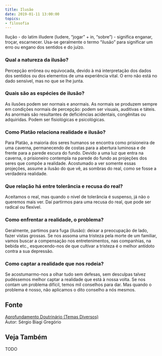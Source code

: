 ```yaml
---
title: Ilusão
date: 2019-01-11 13:00:00
topics: 
- filosofia
---
```


Ilução - do latim illudere (ludere, “jogar” + in, “sobre”) - significa
enganar, troçar, escarnecer. Usa-se geralmente o termo “ilusão” para
significar um erro ou engano dos sentidos e do juízo.

### Qual a natureza da ilusão?
Percepção errônea ou equivocada, devido à má interpretação dos dados dos
sentidos ou dos elementos de uma experiência vital. O erro não está no
dado sensível, mas no que se lhe junta.

### Quais são as espécies de ilusão?
As ilusões podem ser normais e anormais. As normais se produzem sempre
em condições normais de percepção: podem ser visuais, auditivas e
táteis. As anormais são resultantes de deficiências acidentais,
congênitas ou adquiridas. Podem ser fisiológicas e psicológicas.

### Como Platão relaciona realidade e ilusão?
Para Platão, a maioria dos seres humanos se encontra como prisioneira de
uma caverna, permanecendo de costas para a abertura luminosa e de frente
para a parede escura do fundo. Devido a uma luz que entra na caverna, o
prisioneiro contempla na parede do fundo as projeções dos seres que
compõe a realidade. Acostumado a ver somente essas projeções, assume a
ilusão do que vê, as sombras do real, como se fosse a verdadeira
realidade.

### Que relação há entre tolerância e recusa do real?
Aceitamos o real, mas quando o nível de tolerância é suspenso, já não o
queremos mais ver. Daí partirmos para uma recusa do real, que pode ser
radical ou flexível.

### Como enfrentar a realidade, o problema?
Geralmente, partimos para fuga (ilusão): deixar a preocupação de lado,
fazer vistas grossas. Se nos assoma uma tristeza pela morte de um
familiar, vamos buscar a compensação nos entretenimentos, nas
companhias, na bebida etc., esquecendo-nos de que cultivar a tristeza é
o melhor antídoto contra a sua depressão.

### Como captar a realidade que nos rodeia?
Se acostumarmo-nos a olhar tudo sem defesas, sem desculpas talvez
pudéssemos melhor captar a realidade que está à nossa volta. Se nos
contam um problema difícil, temos mil conselhos para dar. Mas quando o
problema é nosso, não aplicamos o dito conselho a nós mesmos.


## Fonte
[Aprofundamento Doutrinário (Temas Diversos)](https://sites.google.com/view/aprofundamentodoutrinario/real-e-ilusão)  
Autor: Sérgio Biagi Gregório

## Veja Também
TODO


